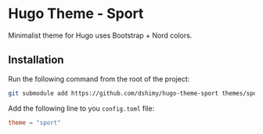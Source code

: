 # Hugo Theme - Sport

Minimalist theme for Hugo uses Bootstrap + Nord colors.

## Installation

Run the following command from the root of the project:

```sh
git submodule add https://github.com/dshimy/hugo-theme-sport themes/sport
```

Add the following line to you `config.toml` file:

```toml
theme = "sport"
```
